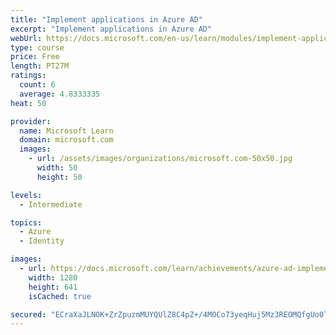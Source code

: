 ```yaml
---
title: "Implement applications in Azure AD"
excerpt: "Implement applications in Azure AD"
webUrl: https://docs.microsoft.com/en-us/learn/modules/implement-applications-azure-ad/
type: course
price: Free
length: PT27M
ratings:
  count: 6
  average: 4.8333335
heat: 50

provider:
  name: Microsoft Learn
  domain: microsoft.com
  images:
    - url: /assets/images/organizations/microsoft.com-50x50.jpg
      width: 50
      height: 50

levels:
  - Intermediate

topics:
  - Azure
  - Identity

images:
  - url: https://docs.microsoft.com/learn/achievements/azure-ad-implement-applications-social.png
    width: 1280
    height: 641
    isCached: true

secured: "ECraXaJLNOK+ZrZpuzmMUYQUlZ8C4pZ+/4MOCo73yeqHuj5Mz3REOMQfgUo0Tz3QBnmjffnJ6ywwnQHcfbe9JU/6iAMD30YQanuHuqiVP+Bl2+L61mz75qnYxFQEmAi+z5yiVSm1Qur3ECmD6DS+0LlgyQ77bo45l5fZubl3u2UEpILdvIJIYwl7Verm0jDARyNFsp7DHRXn29hzXzzQSNvh1G4Zw/s1h2vMxa6WduOnufkqNxYkxXg/laWQbAO6lDZtfVLYQt+o4JQDT5ZC5l2yh7vXeqaxHKgM8kdei+G7EbiqJw4DYp9EqBJ9YmEzyCVs+TaJaKCiilKe0Q8Fwe4y3868OVLpd+FLt7BrcsqwFxdRv8Duw/fm9O1nszCh8buxwT9IuOt67SqJdlzGOvqUb9540Cc8vWEsRe58XWE=;hqA5q4KFvCRoI29v/GZlAA=="
---
```


